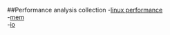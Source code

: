 ##Performance analysis collection
-[linux performance](https://my.oschina.net/chape/blog/159640)  
-[mem](http://www.ha97.com/4512.html)  
-[io](http://www.ha97.com/4546.html)  
